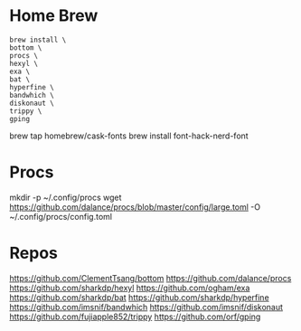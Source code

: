 # Home Brew

```
brew install \
bottom \
procs \
hexyl \
exa \
bat \
hyperfine \
bandwhich \
diskonaut \
trippy \
gping
```

brew tap homebrew/cask-fonts
brew install font-hack-nerd-font



# Procs

mkdir -p ~/.config/procs 
wget https://github.com/dalance/procs/blob/master/config/large.toml -O  ~/.config/procs/config.toml


# Repos

https://github.com/ClementTsang/bottom
https://github.com/dalance/procs
https://github.com/sharkdp/hexyl
https://github.com/ogham/exa
https://github.com/sharkdp/bat
https://github.com/sharkdp/hyperfine
https://github.com/imsnif/bandwhich
https://github.com/imsnif/diskonaut
https://github.com/fujiapple852/trippy
https://github.com/orf/gping